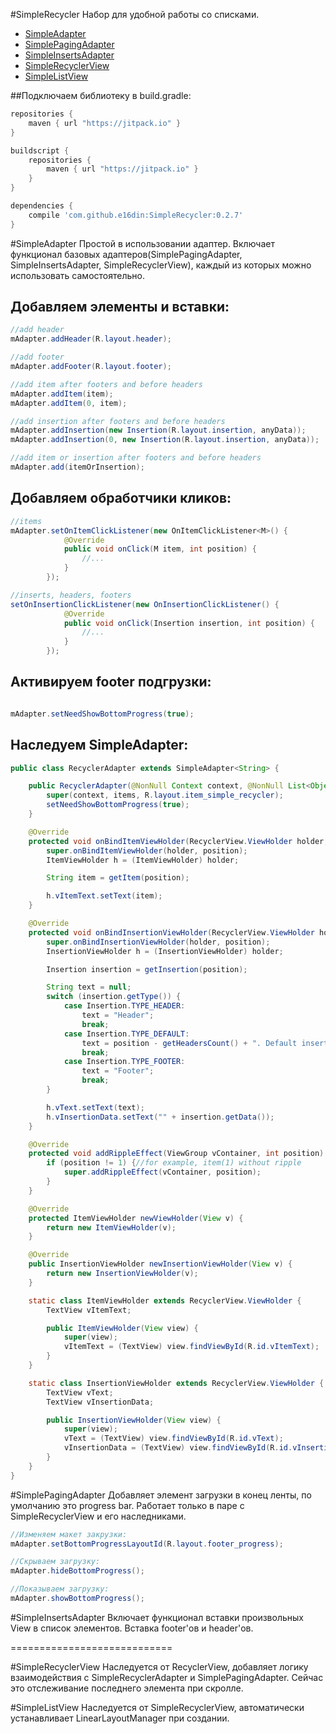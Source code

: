 #SimpleRecycler
Набор для удобной работы со списками.  

* [SimpleAdapter](https://github.com/e16din/SimpleRecycler#simpleadapter)
* [SimplePagingAdapter](https://github.com/e16din/SimpleRecycler#simplepagingadapter)
* [SimpleInsertsAdapter](https://github.com/e16din/SimpleRecycler#simpleinsertsadapter)
* [SimpleRecyclerView](https://github.com/e16din/SimpleRecycler#simplerecyclerview)
* [SimpleListView](https://github.com/e16din/SimpleRecycler#simplelistview)


##Подключаем библиотеку в build.gradle: 
```groovy
repositories {
    maven { url "https://jitpack.io" }
}

buildscript {
    repositories {
        maven { url "https://jitpack.io" }
    }
}

dependencies {
    compile 'com.github.e16din:SimpleRecycler:0.2.7'
}
```

#SimpleAdapter
Простой в использовании адаптер.
Включает функционал базовых адаптеров(SimplePagingAdapter, SimpleInsertsAdapter, SimpleRecyclerView), каждый из которых можно использовать самостоятельно.


## Добавляем элементы и вставки:
```java
//add header
mAdapter.addHeader(R.layout.header);

//add footer
mAdapter.addFooter(R.layout.footer);

//add item after footers and before headers
mAdapter.addItem(item);
mAdapter.addItem(0, item);

//add insertion after footers and before headers
mAdapter.addInsertion(new Insertion(R.layout.insertion, anyData));
mAdapter.addInsertion(0, new Insertion(R.layout.insertion, anyData));

//add item or insertion after footers and before headers
mAdapter.add(itemOrInsertion);
```

## Добавляем обработчики кликов:
```java
//items
mAdapter.setOnItemClickListener(new OnItemClickListener<M>() {
            @Override
            public void onClick(M item, int position) {
                //...
            }
        });

//inserts, headers, footers
setOnInsertionClickListener(new OnInsertionClickListener() {
            @Override
            public void onClick(Insertion insertion, int position) {
                //...
            }
        });
```

## Активируем footer подгрузки:
```java

mAdapter.setNeedShowBottomProgress(true);
```

## Наследуем SimpleAdapter:
```java
public class RecyclerAdapter extends SimpleAdapter<String> {

    public RecyclerAdapter(@NonNull Context context, @NonNull List<Object> items) {
        super(context, items, R.layout.item_simple_recycler);
        setNeedShowBottomProgress(true);
    }

    @Override
    protected void onBindItemViewHolder(RecyclerView.ViewHolder holder, int position) {
        super.onBindItemViewHolder(holder, position);
        ItemViewHolder h = (ItemViewHolder) holder;

        String item = getItem(position);

        h.vItemText.setText(item);
    }

    @Override
    protected void onBindInsertionViewHolder(RecyclerView.ViewHolder holder, int position) {
        super.onBindInsertionViewHolder(holder, position);
        InsertionViewHolder h = (InsertionViewHolder) holder;

        Insertion insertion = getInsertion(position);

        String text = null;
        switch (insertion.getType()) {
            case Insertion.TYPE_HEADER:
                text = "Header";
                break;
            case Insertion.TYPE_DEFAULT:
                text = position - getHeadersCount() + ". Default insertion";
                break;
            case Insertion.TYPE_FOOTER:
                text = "Footer";
                break;
        }

        h.vText.setText(text);
        h.vInsertionData.setText("" + insertion.getData());
    }

    @Override
    protected void addRippleEffect(ViewGroup vContainer, int position) {
        if (position != 1) {//for example, item(1) without ripple
            super.addRippleEffect(vContainer, position);
        }
    }

    @Override
    protected ItemViewHolder newViewHolder(View v) {
        return new ItemViewHolder(v);
    }

    @Override
    public InsertionViewHolder newInsertionViewHolder(View v) {
        return new InsertionViewHolder(v);
    }

    static class ItemViewHolder extends RecyclerView.ViewHolder {
        TextView vItemText;

        public ItemViewHolder(View view) {
            super(view);
            vItemText = (TextView) view.findViewById(R.id.vItemText);
        }
    }

    static class InsertionViewHolder extends RecyclerView.ViewHolder {
        TextView vText;
        TextView vInsertionData;

        public InsertionViewHolder(View view) {
            super(view);
            vText = (TextView) view.findViewById(R.id.vText);
            vInsertionData = (TextView) view.findViewById(R.id.vInsertionData);
        }
    }
}

```

#SimplePagingAdapter
Добавляет элемент загрузки в конец ленты, по умолчанию это progress bar.
Работает только в паре с SimpleRecyclerView и его наследниками.

```java
//Изменяем макет закрузки:
mAdapter.setBottomProgressLayoutId(R.layout.footer_progress);

//Скрываем загрузку:
mAdapter.hideBottomProgress();

//Показываем загрузку:
mAdapter.showBottomProgress();
```

#SimpleInsertsAdapter
Включает функционал вставки произвольных View в список элементов.
Вставка footer'ов и header'ов.

============================

#SimpleRecyclerView
Наследуется от RecyclerView, добавляет логику взаимодействия с SimpleRecyclerAdapter и SimplePagingAdapter.
Сейчас это отслеживание последнего элемента при скролле.

#SimpleListView
Наследуется от SimpleRecyclerView, автоматически устанавливает LinearLayoutManager при создании.



